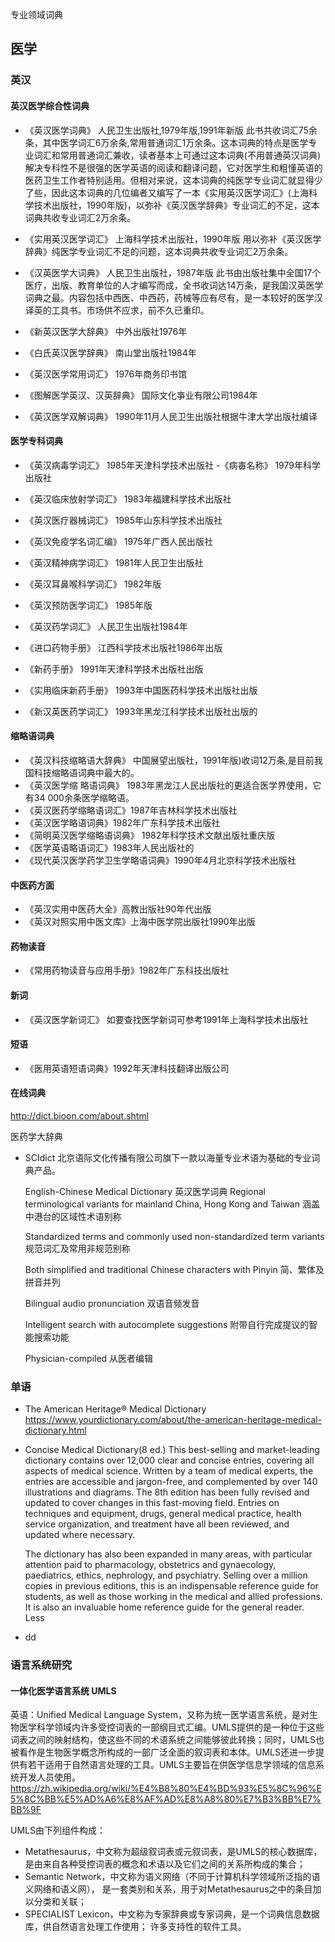 专业领域词典
## 医学
### 英汉
#### 英汉医学综合性词典
-  《英汉医学词典》 
人民卫生出版社,1979年版,1991年新版 
此书共收词汇75余条，其中医学词汇6万余条,常用普通词汇1万余条。这本词典的特点是医学专业词汇和常用普通词汇兼收，读者基本上可通过这本词典(不用普通英汉词典)解决专科性不是很强的医学英语的阅读和翻译问题，它对医学生和粗懂英语的医药卫生工作者特别适用。但相对来说，这本词典的纯医学专业词汇就显得少了些，因此这本词典的几位编者又编写了一本《实用英汉医学词汇》(上海科学技术出版社，1990年版)，以弥补《英汉医学辞典》专业词汇的不足，这本词典共收专业词汇2万余条。

- 《实用英汉医学词汇》
上海科学技术出版社，1990年版
用以弥补《英汉医学辞典》纯医学专业词汇不足的问题，这本词典共收专业词汇2万余条。

- 《汉英医学大词典》 
人民卫生出版社，1987年版
此书由出版社集中全国17个医疗，出版、教育单位的人才编写而成，全书收词达14万条，是我国汉英医学词典之最。内容包括中西医、中西药，药械等应有尽有，是一本较好的医学汉译英的工具书。市场供不应求，前不久已重印。

- 《新英汉医学大辞典》
    中外出版社1976年

- 《白氏英汉医学辞典》
南山堂出版社1984年

- 《英汉医学常用词汇》
1976年商务印书馆

- 《图解医学英汉、汉英辞典》
国际文化亊业有限公司1984年

-  《英汉医学双解词典》
1990年11月人民卫生出版社根据牛津大学出版社编译

#### 医学专科词典
- 《英汉病毒学词汇》
1985年天津科学技术出版社
-《病毐名称》
1979年科学出版社

- 《英汉临床放射学词汇》
1983年福建科学技术出版社

- 《英汉医疗器械词汇》
1985年山东科学技术出版社

- 《英汉免疫学名词汇编》
1975年广西人民出版社

- 《英汉精神病学词汇》
1981年人民卫生出版社

- 《英汉耳鼻喉科学词汇》
1982年版

- 《英汉预防医学词汇》
1985年版

- 《英汉药学词汇》
人民卫生出版社1984年

- 《进口药物手册》
江西科学技术出版社1986年出版
- 《新药手册》
1991年天津科学技术出版社出版

- 《实用临床新药手册》
1993年中国医药科学技术出版社出版

- 《新汉英医药学词汇》
1993年黑龙江科学技术出版社出版的

#### 缩略语词典
- 《英汉科技缩略语大辞典》 
中国展望出版社，1991年版)收词12万条,是目前我国科技缩略语词典中最大的。
- 《英汉医学缩 略语词典》 1983年黑龙江人民出版社的更适合医学界使用，它有34 000余条医学缩略语。
- 《英汉医药学缩略语词汇》1987年吉林科学技术出版社
- 《英汉医学略语词典》1982年广东科学技术出版社
- 《简明英汉医学缩略语词典》 1982年科学技术文献出版社重庆版
- 《医学英语略语词汇》1983年人民出版社的
- 《现代英汉医学药学卫生学略语词典》1990年4月北京科学技术出版社

#### 中医药方面
- 《英汉实用中医药大全》高教出版社90年代出版
- 《英汉对照实用中医文库》上海中医学院出版社1990年出版
  
#### 药物读音
- 《常用药物读音与应用手册》1982年广东科技出版社
#### 新词
- 《英汉医学新词汇》 如要查找医学新词可参考1991年上海科学技术出版社
#### 短语
- 《医用英语短语词典》1992年天津科技翻译出版公司
  
#### 在线词典

 http://dict.bioon.com/about.shtml 


医药学大辞典

- SCIdict 
北京语际文化传播有限公司旗下一款以海量专业术语为基础的专业词典产品。 

    English-Chinese Medical Dictionary 英汉医学词典 
Regional terminological variants for mainland China, Hong Kong and Taiwan
涵盖中港台的区域性术语别称

    Standardized terms and commonly used non-standardized term variants
规范词汇及常用非规范别称

    Both simplified and traditional Chinese characters with Pinyin
简、繁体及拼音并列

    Bilingual audio pronunciation
双语音频发音

    Intelligent search with autocomplete suggestions
附带自行完成提议的智能搜索功能

    Physician-compiled
从医者编辑

### 单语
- The American Heritage® Medical Dictionary
 https://www.yourdictionary.com/about/the-american-heritage-medical-dictionary.html 
- Concise Medical Dictionary(8 ed.)
    This best-selling and market-leading dictionary contains over 12,000 clear and concise entries, covering all aspects of medical science. Written by a team of medical experts, the entries are accessible and jargon-free, and complemented by over 140 illustrations and diagrams. The 8th edition has been fully revised and updated to cover changes in this fast-moving field. Entries on techniques and equipment, drugs, general medical practice, health service organization, and treatment have all been reviewed, and updated where necessary.

    The dictionary has also been expanded in many areas, with particular attention paid to pharmacology, obstetrics and gynaecology, paediatrics, ethics, nephrology, and psychiatry. Selling over a million copies in previous editions, this is an indispensable reference guide for students, as well as those working in the medical and allied professions. It is also an invaluable home reference guide for the general reader. Less
- dd 

### 语言系统研究
#### 一体化医学语言系统 UMLS
英语：Unified Medical Language System，又称为统一医学语言系统，是对生物医学科学领域内许多受控词表的一部纲目式汇编。UMLS提供的是一种位于这些词表之间的映射结构，使这些不同的术语系统之间能够彼此转换；同时，UMLS也被看作是生物医学概念所构成的一部广泛全面的叙词表和本体。UMLS还进一步提供有若干适用于自然语言处理的工具。UMLS主要旨在供医学信息学领域的信息系统开发人员使用。
https://zh.wikipedia.org/wiki/%E4%B8%80%E4%BD%93%E5%8C%96%E5%8C%BB%E5%AD%A6%E8%AF%AD%E8%A8%80%E7%B3%BB%E7%BB%9F

UMLS由下列组件构成：
- Metathesaurus，中文称为超级叙词表或元叙词表，是UMLS的核心数据库，是由来自各种受控词表的概念和术语以及它们之间的关系所构成的集合；
- Semantic Network，中文称为语义网络（不同于计算机科学领域所泛指的语义网络和语义网）， 是一套类别和关系，用于对Metathesaurus之中的条目加以分类和关联；
- SPECIALIST Lexicon，中文称为专家辞典或专家词典，是一个词典信息数据库，供自然语言处理工作使用；
许多支持性的软件工具。